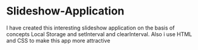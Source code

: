 # Slideshow-Application
I have created this interesting slideshow application on the basis of concepts Local Storage and setInterval and clearInterval. Also i use  HTML and CSS to make this app more attractive
